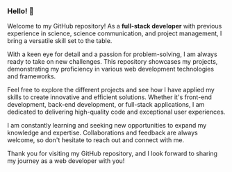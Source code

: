 ### Hello! 👋

Welcome to my GitHub repository! As a **full-stack developer** with previous experience in science, science communication, and project management, I bring a versatile skill set to the table. 

With a keen eye for detail and a passion for problem-solving, I am always ready to take on new challenges. This repository showcases my projects, demonstrating my proficiency in various web development technologies and frameworks.

Feel free to explore the different projects and see how I have applied my skills to create innovative and efficient solutions. Whether it's front-end development, back-end development, or full-stack applications, I am dedicated to delivering high-quality code and exceptional user experiences.

I am constantly learning and seeking new opportunities to expand my knowledge and expertise. Collaborations and feedback are always welcome, so don't hesitate to reach out and connect with me.

Thank you for visiting my GitHub repository, and I look forward to sharing my journey as a web developer with you!
<!--
**luciesteigleder/luciesteigleder** is a ✨ _special_ ✨ repository because its `README.md` (this file) appears on your GitHub profile.

Here are some ideas to get you started:

- 🔭 I’m currently working on ...
- 🌱 I’m currently learning ...
- 👯 I’m looking to collaborate on ...
- 🤔 I’m looking for help with ...
- 💬 Ask me about ...
- 📫 How to reach me: ...
- 😄 Pronouns: ...
- ⚡ Fun fact: ...
-->
